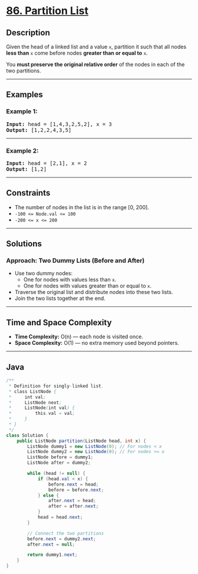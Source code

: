 # [86. Partition List](https://leetcode.com/problems/partition-list)

## Description

<!-- description:start -->

Given the head of a linked list and a value `x`, partition it such that all nodes **less than** `x` come before nodes **greater than or equal to** `x`.

You **must preserve the original relative order** of the nodes in each of the two partitions.

<!-- description:end -->

---

## Examples

### Example 1:

<pre>
<strong>Input:</strong> head = [1,4,3,2,5,2], x = 3  
<strong>Output:</strong> [1,2,2,4,3,5]
</pre>

---

### Example 2:

<pre>
<strong>Input:</strong> head = [2,1], x = 2  
<strong>Output:</strong> [1,2]
</pre>

---

## Constraints

- The number of nodes in the list is in the range [0, 200].
- `-100 <= Node.val <= 100`
- `-200 <= x <= 200`

---

## Solutions

### Approach: Two Dummy Lists (Before and After)

- Use two dummy nodes:
  - One for nodes with values less than `x`.
  - One for nodes with values greater than or equal to `x`.
- Traverse the original list and distribute nodes into these two lists.
- Join the two lists together at the end.

---

## Time and Space Complexity

- **Time Complexity:** O(n) — each node is visited once.
- **Space Complexity:** O(1) — no extra memory used beyond pointers.

---

## Java

```java
/**
 * Definition for singly-linked list.
 * class ListNode {
 *     int val;
 *     ListNode next;
 *     ListNode(int val) {
 *         this.val = val;
 *     }
 * }
 */
class Solution {
    public ListNode partition(ListNode head, int x) {
        ListNode dummy1 = new ListNode(0); // For nodes < x
        ListNode dummy2 = new ListNode(0); // For nodes >= x
        ListNode before = dummy1;
        ListNode after = dummy2;

        while (head != null) {
            if (head.val < x) {
                before.next = head;
                before = before.next;
            } else {
                after.next = head;
                after = after.next;
            }
            head = head.next;
        }

        // Connect the two partitions
        before.next = dummy2.next;
        after.next = null;

        return dummy1.next;
    }
}
